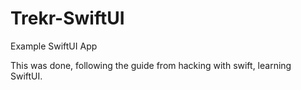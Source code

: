 # Trekr-SwiftUI
Example SwiftUI App

This was done, following the guide from hacking with swift, learning SwiftUI.
